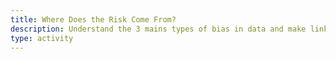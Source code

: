 ```yaml
---
title: Where Does the Risk Come From?
description: Understand the 3 mains types of bias in data and make links with examples in the field of Educations
type: activity
---
```

